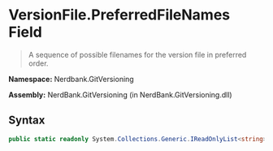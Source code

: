 # VersionFile.PreferredFileNames Field
> A sequence of possible filenames for the version file in preferred order.

**Namespace:** Nerdbank.GitVersioning

**Assembly:** NerdBank.GitVersioning (in NerdBank.GitVersioning.dll)
## Syntax
~~~~csharp
public static readonly System.Collections.Generic.IReadOnlyList<string> PreferredFileNames;
~~~~

